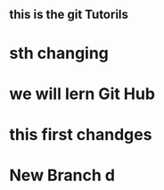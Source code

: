 ## this is the git Tutorils
# sth changing
# we will lern Git Hub
# this first chandges
# New Branch    d

